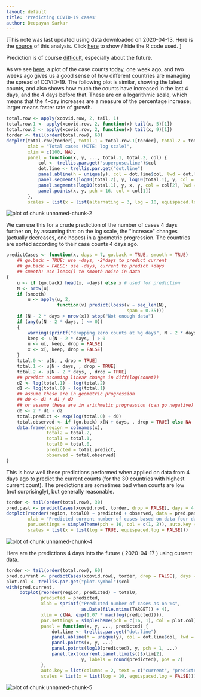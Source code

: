 ```yaml
---
layout: default
title: 'Predicting COVID-19 cases'
author: Deepayan Sarkar
---
```









[This note was last updated using data downloaded on 
2020-04-13. Here is the
[source](prediction.rmd) of this analysis. Click <a href="#"
data-toggle="collapse" data-target="div.sourceCode"
aria-expanded="true">here</a> to show / hide the R code used. ]


Prediction is of course
[difficult](https://quoteinvestigator.com/2013/10/20/no-predict/),
especially about the future.

As we see [here](doubling.html), a plot of the case counts today, one
week ago, and two weeks ago gives us a good sense of how different
countries are managing the spread of COVID-19. The following plot is
similar, showing the latest counts, and also shows how much the counts
have increased in the last 4 days, and the 4 days before that. These
are on a logarithmic scale, which means that the 4-day increases are a
measure of the percentage increase; larger means faster rate of
growth.



```r
total.row <- apply(xcovid.row, 2, tail, 1)
total.row.1 <- apply(xcovid.row, 2, function(x) tail(x, 5)[1])
total.row.2 <- apply(xcovid.row, 2, function(x) tail(x, 9)[1])
torder <- tail(order(total.row), 60)
dotplot(total.row[torder], total.1 = total.row.1[torder], total.2 = total.row.2[torder],
        xlab = "Total cases (NOTE: log scale)",
        xlim = c(100, NA),
        panel = function(x, y, ..., total.1, total.2, col) {
            col <- trellis.par.get("superpose.line")$col
            dot.line <- trellis.par.get("dot.line")
            panel.abline(h = unique(y), col = dot.line$col, lwd = dot.line$lwd)
            panel.segments(log10(total.2), y, log10(total.1), y, col = col[3], lwd = 2)
            panel.segments(log10(total.1), y, x, y, col = col[2], lwd = 3)
            panel.points(x, y, pch = 16, col = col[1])
        },
        scales = list(x = list(alternating = 3, log = 10, equispaced.log = FALSE)))
```

![plot of chunk unnamed-chunk-2](figures/prediction-unnamed-chunk-2-1.svg)

We can use this for a crude prediction of the number of cases 4 days
further on, by assuming that on the log scale, the "increase" changes
(actually decreases, one hopes) in a geometric progression. The
countries are sorted according to their case counts 4 days ago. 



```r
predictCases <- function(x, days = 7, go.back = TRUE, smooth = TRUE)
    ## go.back = TRUE: use -days, -2*days to predict current
    ## go.back = FALSE: use -days, current to predict +days
    ## smooth: use loess() to smooth noise in data 
{
    u <- if (go.back) head(x, -days) else x # used for prediction
    N <- nrow(u)
    if (smooth)
        u <- apply(u, 2,
                   function(v) predict(loess(v ~ seq_len(N),
                                             span = 0.35)))
    if (N - 2 * days > nrow(x)) stop("Not enough data")
    if (any(u[N - 2 * days, ] <= 0))
    {
        warning(sprintf("dropping zero counts at %g days", N - 2 * days))
        keep <- u[N - 2 * days, ] > 0
        u <- u[, keep, drop = FALSE]
        x <- x[, keep, drop = FALSE]
    }
    total.0 <- u[N, , drop = TRUE]
    total.1 <- u[N - days, , drop = TRUE]
    total.2 <- u[N - 2 * days, , drop = TRUE]
    ## predict assuming linear change in diff(log(count))
    d2 <- log(total.1) - log(total.2)
    d1 <- log(total.0) - log(total.1)
    ## assume these are in geometric progression
    ## d0 <- d1 * d1 / d2
    ## or assume these are in arithmetic progression (can go negative)
    d0 <- 2 * d1 - d2
    total.predict <- exp(log(total.0) + d0)
    total.observed <- if (go.back) x[N + days, , drop = TRUE] else NA
    data.frame(region = colnames(x),
               total2 = total.2,
               total1 = total.1,
               total0 = total.0,
               predicted = total.predict,
               observed = total.observed)
}
```

This is how well these predictions performed when applied on data from
4 days ago to predict the current counts (for the 30 countries with
highest current count). The predictions are sometimes bad when counts
are low (not surprisingly), but generally reasonable.



```r
torder <- tail(order(total.row), 30)
pred.past <- predictCases(xcovid.row[, torder, drop = FALSE], days = 4, go.back = TRUE)
dotplot(reorder(region, total0) ~ predicted + observed, data = pred.past,
        xlab = "Predicted current number of cases based on data four days ago",
        par.settings = simpleTheme(pch = 16, col = c(1, 2)), auto.key = list(columns = 2),
        scales = list(x = list(log = TRUE, equispaced.log = FALSE)))
```

![plot of chunk unnamed-chunk-4](figures/prediction-unnamed-chunk-4-1.svg)

Here are the predictions 4 days into the future (
2020-04-17
) using current data.


```r
torder <- tail(order(total.row), 60)
pred.current <- predictCases(xcovid.row[, torder, drop = FALSE], days = 4, go.back = FALSE)
plot.col <- trellis.par.get("plot.symbol")$col
with(pred.current,
     dotplot(reorder(region, predicted) ~ total0,
             predicted = predicted,
             xlab = sprintf("Predicted number of cases as on %s",
                            as.Date(file.mtime(TARGET)) + 4),
             xlim = c(NA, exp(1.07 * max(log(predicted)))),
             par.settings = simpleTheme(pch = c(16, 1), col = plot.col), 
             panel = function(x, y, ..., predicted) {
                 dot.line <- trellis.par.get("dot.line")
                 panel.abline(h = unique(y), col = dot.line$col, lwd = dot.line$lwd)
                 panel.points(x, y, ...)
                 panel.points(log10(predicted), y, pch = 1, ...)
                 panel.text(current.panel.limits()$xlim[2],
                            y, labels = round(predicted), pos = 2)
             },
             auto.key = list(columns = 2, text = c("current", "predicted")),
             scales = list(x = list(log = 10, equispaced.log = FALSE))))
```

![plot of chunk unnamed-chunk-5](figures/prediction-unnamed-chunk-5-1.svg)



<!--  

## Prediction using doubling time

[TODO]

A slightly more sophisticated method could be to predict the [doubling
time](doubling.html), and use it to predict growth. Although the
initial growth is often erratic, most countries seem to be settling
down into a pattern of linear growth of the doubling time. If we
assume that doubling time will continue to grow linearly, that gives
us a predicted doubling time every day into the future, and that can
be turned into a predicted number of cases (or new cases, etc.).


```r
DAYS.USED <- 5
```

We use a naive method to estimate how the doubling time will change
linearly: we look at the change in doubling time over the last 
5 days, and use the minimum and maximum as possible
limits.




```cpp
#include <Rcpp.h>

using namespace Rcpp;

double interpolate_value(NumericVector x, double thalf)
{
    int lo, hi;
    // should be error if thalf < 0; but just return 0
    if (thalf < 0) return 0.0;
    lo = (int) thalf;
    hi = lo + 1;
    return x[lo] * (hi-thalf) + x[hi] * (thalf-lo);
}


// [[Rcpp::export]]
NumericVector extend_linear_doubling(NumericVector x, int nnew,
				     double dcurrent, double dchange)
{
    int j, n = x.size();
    double thalf;
    NumericVector ex(n + nnew);
    for (int j = 0; j < n; j++) {
		ex[j] = x[j];
    }
    for (int j = n; j < n + nnew; j++) {
		dcurrent += dchange;
		thalf = j - dcurrent;
		ex[j] = 2 * interpolate_value(ex, thalf);
    }
    return ex;
}
```






```r
tdouble <- function(n, x, min = 50)
{
    if (x[n] < min) return (NA_real_)
    x <- head(x, n)
    x <- c(0, x[x > 0])
    i <- seq_along(x)
    f <- approxfun(x, i)
    diff(f(max(x) * c(0.5, 1)))
}
doubling.last <- function(x, min = 50, days = DAYS.USED)
{
    sapply(rev(seq(length(x), by = -1, length.out = days)),
           tdouble, x = x, min = min)
}
panel.predict <-
    function(x, y, drop.days = 0, pred.days = DAYS.USED, new.days = 20,
             cumulative = TRUE, fill = "grey50", alpha = 0.5,
             prepanel = FALSE)
        ## daily new cases (diff) if cumulative = FALSE
{
    if (drop.days > 0)
    {
        x <- head(x, -drop.days)
        y <- head(y, -drop.days)
    }
    N <- length(x)
    dt <- doubling.last(y, min = 50, days = pred.days)
    drange <- range(diff(dt))
    ## prediction for lower and upper end: next 'new.days' days
    y.lower <-
        tail(extend_linear_doubling(y, new.days, dt[length(dt)], max(0, drange[1])),
             new.days + 1)
    y.upper <-
        tail(extend_linear_doubling(y, new.days, dt[length(dt)], drange[2]),
             new.days + 1)
    x.new <- seq(x[N], by = 1, length.out = new.days + 1)
    ## str(list(N = N, ystart = y[N], x = x.new, yl = y.lower, yu = y.upper))
    if (prepanel)
    {
        if (cumulative) list(xlim = range(x) + c(0, new.days),
                             ylim = c(NA, max(y.lower, y.upper)))
        else list(xlim = range(x) + c(0, new.days),
                  ylim = c(NA, max(diff(y.lower), diff(y.upper))))
    }
    else
    {
        if (cumulative)
            panel.polygon(c(x.new, rev(x.new)), c(y.lower, rev(y.upper)),
                          col = fill, alpha = alpha, border = "transparent")
        else
            panel.polygon(x.new[-1], diff(y.lower), rev(x.new[-1]), rev(diff(y.upper)),
                          col = fill, alpha = alpha, border = "transparent")
    }
}
my.prepanel <- function(x, y, ..., new.days, cumulative = TRUE)
{
    panel.predict(x, y, ...,
                  new.days = new.days,
                  cumulative = cumulative, prepanel = TRUE)
}
my.panel <- function(x, y, ..., new.days, cumulative)
{
    panel.predict(x, y, ...,
                  new.days = new.days,
                  cumulative = cumulative, alpha = 0.5)
    if (cumulative)
        panel.xyplot(x, y, ..., type = "l")
    else
        panel.xyplot(x[-1], diff(y), ..., type = "o", pch = ".", cex = 3)
}
```





```r
N <- nrow(xcovid.row)
regions <- # at least 1000 cases
    names(which(sort(xcovid.row[N, ], decreasing=TRUE) > 9999))
t <- seq(as.Date("2020-01-22"), by = 1, length.out = N)
d.regions <- data.frame(time = t,
                        cases = as.vector(xcovid.row[, regions]),
                        region = gl(length(regions), N, labels = regions))
xyplot(cases ~ time | region, data = d.regions, 
       new.days = 10, cumulative = TRUE, as.table = TRUE,
       drop.days = DAYS.USED, pred.days = DAYS.USED,
       scales = list(y = "free"),
       prepanel = my.prepanel, panel = my.panel)
```

![plot of chunk unnamed-chunk-9](figures/prediction-unnamed-chunk-9-1.svg)



-->
